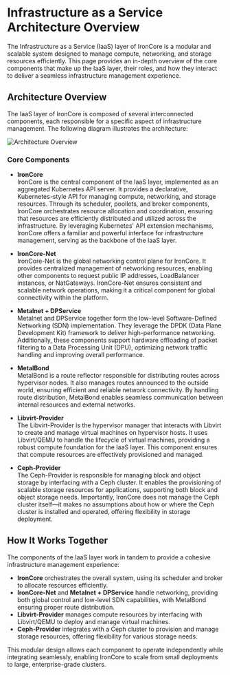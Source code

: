 # Infrastructure as a Service Architecture Overview

The Infrastructure as a Service (IaaS) layer of IronCore is a modular and scalable system designed to manage compute,
networking, and storage resources efficiently. This page provides an in-depth overview of the core components that 
make up the IaaS layer, their roles, and how they interact to deliver a seamless infrastructure management experience.

## Architecture Overview

The IaaS layer of IronCore is composed of several interconnected components, each responsible for a specific aspect 
of infrastructure management. The following diagram illustrates the architecture:

![Architecture Overview](/architecture-overview.png)

### Core Components

- **IronCore**  
  IronCore is the central component of the IaaS layer, implemented as an aggregated Kubernetes API server. It provides 
  a declarative, Kubernetes-style API for managing compute, networking, and storage resources. Through its scheduler, 
  poollets, and broker components, IronCore orchestrates resource allocation and coordination, ensuring that resources 
  are efficiently distributed and utilized across the infrastructure. By leveraging Kubernetes' API extension 
  mechanisms, IronCore offers a familiar and powerful interface for infrastructure management, serving as the backbone 
  of the IaaS layer.

- **IronCore-Net**  
  IronCore-Net is the global networking control plane for IronCore. It provides centralized management of networking 
  resources, enabling other components to request public IP addresses, LoadBalancer instances, or NatGateways. 
  IronCore-Net ensures consistent and scalable network operations, making it a critical component for global 
  connectivity within the platform.

- **Metalnet + DPService**  
  Metalnet and DPService together form the low-level Software-Defined Networking (SDN) implementation. They leverage 
  the DPDK (Data Plane Development Kit) framework to deliver high-performance networking. Additionally, these 
  components support hardware offloading of packet filtering to a Data Processing Unit (DPU), optimizing network 
  traffic handling and improving overall performance.

- **MetalBond**  
  MetalBond is a route reflector responsible for distributing routes across hypervisor nodes. It also manages routes 
  announced to the outside world, ensuring efficient and reliable network connectivity. By handling route distribution, 
  MetalBond enables seamless communication between internal resources and external networks.

- **Libvirt-Provider**  
  The Libvirt-Provider is the hypervisor manager that interacts with Libvirt to create and manage virtual machines on 
  hypervisor hosts. It uses Libvirt/QEMU to handle the lifecycle of virtual machines, providing a robust compute 
  foundation for the IaaS layer. This component ensures that compute resources are effectively provisioned and managed.

- **Ceph-Provider**  
  The Ceph-Provider is responsible for managing block and object storage by interfacing with a Ceph cluster. It enables 
  the provisioning of scalable storage resources for applications, supporting both block and object storage needs. 
  Importantly, IronCore does not manage the Ceph cluster itself—it makes no assumptions about how or where the Ceph 
  cluster is installed and operated, offering flexibility in storage deployment.

## How It Works Together

The components of the IaaS layer work in tandem to provide a cohesive infrastructure management experience:

- **IronCore** orchestrates the overall system, using its scheduler and broker to allocate resources efficiently.
- **IronCore-Net** and **Metalnet + DPService** handle networking, providing both global control and low-level SDN 
  capabilities, with MetalBond ensuring proper route distribution.
- **Libvirt-Provider** manages compute resources by interfacing with Libvirt/QEMU to deploy and manage virtual machines.
- **Ceph-Provider** integrates with a Ceph cluster to provision and manage storage resources, offering flexibility 
  for various storage needs.

This modular design allows each component to operate independently while integrating seamlessly, enabling IronCore to 
scale from small deployments to large, enterprise-grade clusters.
